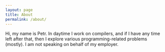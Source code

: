 ```yaml
---
layout: page
title: About
permalink: /about/
---
```

Hi, my name is Petr. In daytime I work on compilers, and if I have any time left after that, then I explore various programming-related problems (mostly). I am not speaking on behalf of my employer.

